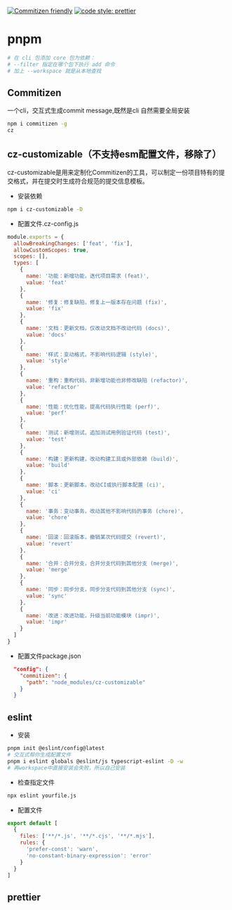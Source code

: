[![Commitizen friendly](https://img.shields.io/badge/commitizen-friendly-brightgreen.svg)](http://commitizen.github.io/cz-cli/) [![code style: prettier](https://img.shields.io/badge/code_style-prettier-ff69b4.svg?style=flat-square)](https://github.com/prettier/prettier)

# pnpm

```sh
# 在 cli 包添加 core 包为依赖：
# --filter 指定在哪个包下执行 add 命令
# 加上 --workspace 就是从本地查找
```

## Commitizen

一个cli，交互式生成commit message,既然是cli 自然需要全局安装

```sh
npm i commitizen -g
cz
```

## cz-customizable（不支持esm配置文件，移除了）

cz-customizable是用来定制化Commitizen的工具，可以制定一份项目特有的提交格式，并在提交时生成符合规范的提交信息模板。

- 安装依赖

```sh
npm i cz-customizable -D

```

- 配置文件.cz-config.js

```javascript
module.exports = {
  allowBreakingChanges: ['feat', 'fix'],
  allowCustomScopes: true,
  scopes: [],
  types: [
    {
      name: '功能：新增功能，迭代项目需求 (feat)',
      value: 'feat'
    },
    {
      name: '修复：修复缺陷，修复上一版本存在问题 (fix)',
      value: 'fix'
    },
    {
      name: '文档：更新文档，仅改动文档不改动代码 (docs)',
      value: 'docs'
    },
    {
      name: '样式：变动格式，不影响代码逻辑 (style)',
      value: 'style'
    },
    {
      name: '重构：重构代码，非新增功能也非修改缺陷 (refactor)',
      value: 'refactor'
    },
    {
      name: '性能：优化性能，提高代码执行性能 (perf)',
      value: 'perf'
    },
    {
      name: '测试：新增测试，追加测试用例验证代码 (test)',
      value: 'test'
    },
    {
      name: '构建：更新构建，改动构建工具或外部依赖 (build)',
      value: 'build'
    },
    {
      name: '脚本：更新脚本，改动CI或执行脚本配置 (ci)',
      value: 'ci'
    },
    {
      name: '事务：变动事务，改动其他不影响代码的事务 (chore)',
      value: 'chore'
    },
    {
      name: '回滚：回滚版本，撤销某次代码提交 (revert)',
      value: 'revert'
    },
    {
      name: '合并：合并分支，合并分支代码到其他分支 (merge)',
      value: 'merge'
    },
    {
      name: '同步：同步分支，同步分支代码到其他分支 (sync)',
      value: 'sync'
    },
    {
      name: '改进：改进功能，升级当前功能模块 (impr)',
      value: 'impr'
    }
  ]
}
```

- 配置文件package.json

```json
  "config": {
    "commitizen": {
      "path": "node_modules/cz-customizable"
    }
  }
```

## eslint

- 安装

```sh
pnpm init @eslint/config@latest
# 交互式帮你生成配置文件
pnpm i eslint globals @eslint/js typescript-eslint -D -w
# 再workspace中直接安装会失败，所以自己安装
```

- 检查指定文件

```sh
npx eslint yourfile.js
```

- 配置文件

```javascript
export default [
  {
    files: ['**/*.js', '**/*.cjs', '**/*.mjs'],
    rules: {
      'prefer-const': 'warn',
      'no-constant-binary-expression': 'error'
    }
  }
]
```

## prettier
